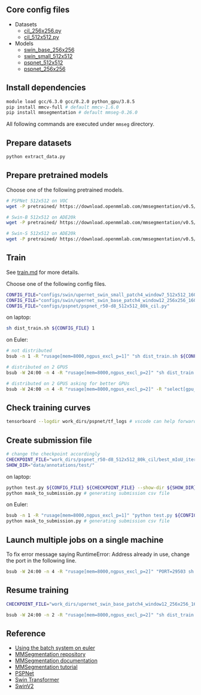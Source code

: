 ## Core config files
- Datasets
    - [cil_256x256.py](configs/_base_/datasets/cil_256x256.py)
    - [cil_512x512.py](configs/_base_/datasets/cil_512x512.py)
- Models
    - [swin_base_256x256](configs/swin/upernet_swin_base_patch4_window12_256x256_160k_cil_pretrain_384x384_22K.py)
    - [swin_small_512x512](configs/swin/upernet_swin_small_patch4_window7_512x512_160k_cil_pretrain_224x224_1K.py)
    - [pspnet_512x512](configs/pspnet/pspnet_r50-d8_512x512_80k_cil.py)
    - [pspnet_256x256](configs/pspnet/pspnet_r50-d8_256x256_80k_cil.py)

## Install dependencies
```sh
module load gcc/6.3.0 gcc/8.2.0 python_gpu/3.8.5
pip install mmcv-full # default mmcv-1.6.0
pip install mmsegmentation # default mmseg-0.26.0
```

All following commands are executed under `mmseg` directory.
## Prepare datasets
```sh
python extract_data.py
```
## Prepare pretrained models
Choose one of the following pretrained models.
```sh
# PSPNet 512x512 on VOC
wget -P pretrained/ https://download.openmmlab.com/mmsegmentation/v0.5/pspnet/pspnet_r50-d8_512x512_40k_voc12aug/pspnet_r50-d8_512x512_40k_voc12aug_20200613_161222-ae9c1b8c.pth

# Swin-B 512x512 on ADE20k
wget -P pretrained/ https://download.openmmlab.com/mmsegmentation/v0.5/swin/upernet_swin_base_patch4_window12_512x512_160k_ade20k_pretrain_384x384_22K/upernet_swin_base_patch4_window12_512x512_160k_ade20k_pretrain_384x384_22K_20210531_125459-429057bf.pth

# Swin-S 512x512 on ADE20k
wget -P pretrained/ https://download.openmmlab.com/mmsegmentation/v0.5/swin/upernet_swin_small_patch4_window7_512x512_160k_ade20k_pretrain_224x224_1K/upernet_swin_small_patch4_window7_512x512_160k_ade20k_pretrain_224x224_1K_20210526_192015-ee2fff1c.pth
```
## Train
See [train.md](https://github.com/open-mmlab/mmsegmentation/blob/master/docs/en/train.md) for more details.

Choose one of the following config files.
```sh 
CONFIG_FILE="configs/swin/upernet_swin_small_patch4_window7_512x512_160k_cil_pretrain_224x224_1K.py"
CONFIG_FILE="configs/swin/upernet_swin_base_patch4_window12_256x256_160k_cil_pretrain_384x384_22K.py"
CONFIG_FILE="configs/pspnet/pspnet_r50-d8_512x512_80k_cil.py"
```
on laptop:

```sh
sh dist_train.sh ${CONFIG_FILE} 1
```
on Euler:
```sh
# not distributed
bsub -n 1 -R "rusage[mem=8000,ngpus_excl_p=1]" "sh dist_train.sh ${CONFIG_FILE} 1" 

# distributed on 2 GPUS
bsub -W 24:00 -n 4 -R "rusage[mem=8000,ngpus_excl_p=2]" "sh dist_train.sh ${CONFIG_FILE} 2"

# distributed on 2 GPUS asking for better GPUs 
bsub -W 24:00 -n 4 -R "rusage[mem=8000,ngpus_excl_p=2]" -R "select[gpu_model0==NVIDIAGeForceRTX2080Ti]" "sh dist_train.sh ${CONFIG_FILE} 2"
```

## Check training curves
```sh
tensorboard --logdir work_dirs/pspnet/tf_logs # vscode can help forwarding it to a local port
```

## Create submission file
```sh
# change the checkpoint accordingly
CHECKPOINT_FILE="work_dirs/pspnet_r50-d8_512x512_80k_cil/best_mIoU_iter_42900.pth"
SHOW_DIR="data/annotations/test/"
```

on laptop:
```sh
python test.py ${CONFIG_FILE} ${CHECKPOINT_FILE} --show-dir ${SHOW_DIR} # generating mask outputs in data/annotations/test/
python mask_to_submission.py # generating submission csv file
```
on Euler:
```sh
bsub -n 1 -R "rusage[mem=8000,ngpus_excl_p=1]" "python test.py ${CONFIG_FILE} ${CHECKPOINT_FILE} --show-dir ${SHOW_DIR}" # generating mask outputs in data/annotations/test/ 
python mask_to_submission.py # generating submission csv file
```
## Launch multiple jobs on a single machine
To fix error message saying RuntimeError: Address already in use, change the port in the following line.
```sh
bsub -W 24:00 -n 4 -R "rusage[mem=8000,ngpus_excl_p=2]" "PORT=29503 sh dist_train.sh ${CONFIG_FILE} 2"
```

## Resume training
```sh
CHECKPOINT_FILE="work_dirs/upernet_swin_base_patch4_window12_256x256_160k_cil_pretrain_384x384_22K/best_mIoU_iter_6500.pth"

bsub -W 24:00 -n 2 -R "rusage[mem=8000,ngpus_excl_p=2]" "sh dist_train.sh ${CONFIG_FILE} 2 --resume-from ${CHECKPOINT_FILE}"
```

## Reference
- [Using the batch system on euler](https://scicomp.ethz.ch/wiki/Using_the_batch_system)
- [MMSegmentation repository](https://github.com/open-mmlab/mmsegmentation)
- [MMSegmentation documentation](https://mmsegmentation.readthedocs.io/en/latest/)
- [MMSegmentation tutorial](https://github.com/open-mmlab/mmsegmentation/blob/master/demo/MMSegmentation_Tutorial.ipynb)
- [PSPNet](https://github.com/open-mmlab/mmsegmentation/tree/master/configs/pspnet)
- [Swin Transformer](https://github.com/open-mmlab/mmsegmentation/tree/master/configs/swin)
- [SwinV2](https://github.com/microsoft/Swin-Transformer)
